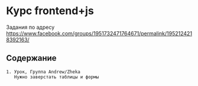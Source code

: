 Курс frontend+js
===============================

Задания по адресу 
https://www.facebook.com/groups/1951732471764671/permalink/1952124218392163/

Содержание
-------------------

```
1. Урок, Группа Andrew/Zheka
   Нужно заверстать таблицы и формы
```
